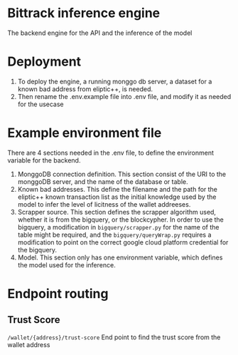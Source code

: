 # Bittrack inference engine
The backend engine for the API and the inference of the model

# Deployment
1. To deploy the engine, a running monggo db server, a dataset for a known bad address from eliptic++, is needed.
2. Then rename the .env.example file into .env file, and modify it as needed for the usecase

# Example environment file
There are 4 sections needed in the .env file, to define the environment variable for the backend.

1. MonggoDB connection definition. This section consist of the URI to the monggoDB server, and the name of the database or table.
2. Known bad addresses. This define the filename and the path for the eliptic++ known transaction list as the initial knowledge used by the model to infer the level of licitness of the wallet addreeses.
3. Scrapper source. This section defines the scrapper algorithm used, whether it is from the bigquery, or the blockcypher. In order to use the bigquery, a modification in `bigquery/scrapper.py` for the name of the table might be required, and the `bigquery/queryWrap.py` requires a modification to point on the correct google cloud platform credential for the bigquery.
4. Model. This section only has one environment variable, which defines the model used for the inference.

# Endpoint routing
## Trust Score
  `/wallet/{address}/trust-score`
  End point to find the trust score from the wallet address
